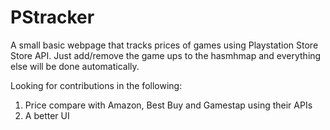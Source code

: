 # PStracker
A small basic webpage that tracks prices of games using Playstation Store Store API. 
Just add/remove the game ups to the hasmhmap and everything else will be done automatically.

Looking for contributions in the following:
1. Price compare with Amazon, Best Buy and Gamestap using their APIs
2. A better UI
